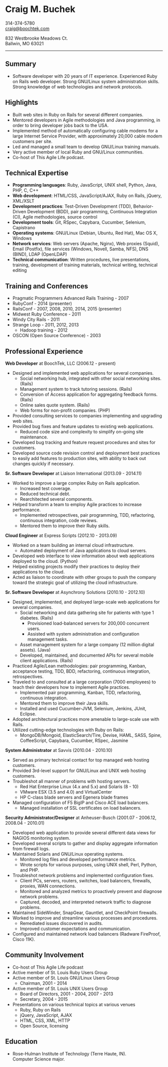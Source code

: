 Craig M. Buchek
===========================================================================

314-374-5780  
craig@boochtek.com

832 Westbrooke Meadows Ct.  
Ballwin, MO 63021

***************************************************************************


Summary
-------

   * Software developer with 20 years of IT experience. Experienced Ruby on
     Rails web developer. Strong GNU/Linux system administration skills.
     Strong knowledge of web technologies and network protocols.


Highlights
----------

   * Built web sites in Ruby on Rails for several different companies.
   * Mentored developers in Agile methodologies and Java programming, in order
     to bring developer jobs back to the USA.
   * Implemented method of automatically configuring cable modems for a large
     Internet Service Provider, with approximately 20,000 cable modem
     customers per site.
   * Led and managed a small team to develop GNU/Linux training manuals.
   * Very active member of local Ruby and GNU/Linux communities.
   * Co-host of This Agile Life podcast.


Technical Expertise
-------------------

   * **Programming languages**: Ruby, JavaScript, UNIX shell, Python, Java, PHP,
     C, C++
   * **Web development**: HTML/CSS, JavaScript/AJAX, Ruby on Rails, jQuery,
     XML/XSLT
   * **Development practices**: Test-Driven Development (TDD), Behavior-Driven
     Development (BDD), pair programming, Continuous Integration (CI), Agile
     methodologies, source control
   * **Development tools**: Git, RSpec, Capybara, Cucumber, Selenium, Capistrano
   * **Operating systems**: GNU/Linux (Debian, Ubuntu, Red Hat), Mac OS X, Windows
   * **Network services**: Web servers (Apache, Nginx), Web proxies (Squid),
     Email (Postfix), file services (Windows, Novell, Samba, NFS), DNS (BIND),
     LDAP (OpenLDAP)
   * **Technical communication**: Written procedures, live presentations,
     training, development of training materials, technical writing, technical
     editing


Training and Conferences
------------------------

   * Pragmatic Programmers Advanced Rails Training - 2007
   * RubyConf - 2014 (presenter)
   * RailsConf - 2007, 2008, 2010, 2014, 2015 (presenter)
   * Midwest Ruby Conference - 2011
   * Windy City Rails - 2011
   * Strange Loop - 2011, 2012, 2013
      * Hadoop training - 2012
   * OSCON (Open Source Conference) - 2003


Professional Experience
-----------------------

**Web Developer** at BoochTek, LLC (2006.12 - present)

   * Designed and implemented web applications for several companies.
      * Social networking hub, integrated with other social networking sites.
        (Rails)
      * Management system to track tutoring sessions. (Rails)
      * Conversion of Access application for aggregating feedback forms. (Rails)
      * Online sales quote system. (Rails)
      * Web forms for non-profit companies. (PHP)
   * Provided consulting services to companies implementing and upgrading web
     sites.
   * Provided bug fixes and feature updates to existing web applications.
      * Reduced code size and complexity to simplify on-going site maintenance.
   * Developed bug tracking and feature request procedures and sites for
     customers.
   * Developed source code revision control and deployment best practices to
     easily add features to production sites, with ability to back out changes
     quickly if necessary.

**Sr. Software Developer** at Liaison International (2013.09 - 2014.11)

   * Worked to improve a large complex Ruby on Rails application.
      * Increased test coverage.
      * Reduced technical debt.
      * Rearchitected several components.
   * Helped transform a team to employ Agile practices to increase performance.
      * Implemented retrospectives, pair programming, TDD, refactoring, 
        continuous integration, code reviews.
      * Mentored them to improve their Ruby skills.

**Cloud Engineer** at Express Scripts (2012.10 - 2013.09)

   * Worked on a team building an internal cloud infrastructure.
      * Automated deployment of Java applications to cloud servers.
   * Developed web interface to view information about web applications
     deployed to the cloud. (Python)
   * Helped existing projects modify their practices to deploy their
     applications to the cloud.
   * Acted as liaison to coordinate with other groups to push the company
     toward the strategic goal of utilizing the cloud infrastructure.

**Sr. Software Developer** at Asynchrony Solutions (2010.10 - 2012.10)

   * Designed, implemented, and deployed large-scale web applications for
     several companies.
      * Social networking and data gathering site for patients with type 1
        diabetes. (Rails)
         * Provisioned load-balanced servers for 200,000 concurrent users.
         * Assisted with system administration and configuration management
           tasks.
      * Asset management system for a large company (12 million digital 
       assets). (Java)
      * Developed, maintained, and documented APIs for several mobile client
       applications. (Rails)
   * Practiced Agile/Lean methodologies: pair programming, Kanban, acceptance
     testing, TDD, BDD, refactoring, continuous integration, retrospectives.
   * Traveled to and consulted at a large corporation (7000 employees) to
     teach their developers how to implement Agile practices.
      * Implemented pair programming, Kanban, TDD, refactoring, continuous
        integration.
      * Mentored them to improve their Java skills.
      * Installed and used Cucumber-JVM, Selenium, Jenkins, JUnit, Eclipse.
   * Adopted architectural practices more amenable to large-scale use with
     Rails.
   * Utilized cutting-edge technologies with Ruby on Rails:
      * MongoDB/Mongoid, ElasticSearch/Tire, Devise, HAML, SASS, Spine,
        CoffeeScript, Capybara, Cucumber, RSpec, Jasmine

**System Administrator** at Savvis (2010.04 - 2010.10)

   * Served as primary technical contact for top managed web hosting
     customers.
   * Provided 3rd-level support for GNU/Linux and UNIX web hosting customers.
   * Troubleshot all manner of problems with hosting servers.
      * Red Hat Enterprise Linux (4.x and 5.x) and Solaris (8 - 10)
      * VMware ESX (3.5 and 4.0) and VirtualCenter
      * HP C-class blade servers and Egenera blade frames
   * Managed configuration of F5 BigIP and Cisco ACE load balancers.
      * Managed installation of SSL certificates on load balancers.

**Security Administrator/Designer** at Anheuser-Busch (2001.07 - 2006.12, 2008.04 - 2010.01)

   * Developed web application to provide several different data views for
     NAGIOS monitoring system.
   * Developed several scripts to gather and display aggregate information
     from firewall logs.
   * Maintained Solaris and GNU/Linux operating systems.
      * Monitored log files and developed performance metrics.
      * Wrote scripts for various purposes, using UNIX shell, Perl, Python,
        and PHP.
   * Troubleshot network problems and implemented configuration fixes.
      * Client PCs, servers, routers, switches, load balancers, firewalls,
        proxies, WAN connections.
      * Monitored and analyzed metrics to proactively prevent and diagnose
        network problems.
      * Captured, decoded, and interpreted network traffic to diagnose 
        problems.
   * Maintained SideWinder, SnapGear, Gauntlet, and CheckPoint firewalls.
   * Worked to improve and streamline various processes and procedures.
      * Remediated issues discovered in audits.
      * Improved customer expectations and communication.
   * Configured and maintained network load balancers (Radware FireProof,
     Cisco 11K).


Community Involvement
---------------------

   * Co-host of This Agile Life podcast
   * Active member of St. Louis Ruby Users Group
   * Active member of St. Louis GNU/Linux Users Group
      * Chairman, 2001 - 2014
   * Active member of St. Louis UNIX Users Group
      * Board of Directors, 2001 - 2004, 2007 - 2013
      * Secretary, 2004 - 2015
   * Presentations on various technical topics at various venues
      * Ruby, Ruby on Rails
      * jQuery, JavaScript, AJAX
      * HTML, CSS, XML, HTTP
      * Open Source, licensing


Education
---------

   * Rose-Hulman Institute of Technology (Terre Haute, IN).  
     Computer Science major.

